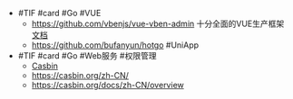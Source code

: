 - #TIF #card #Go #VUE
	- https://github.com/vbenjs/vue-vben-admin 十分全面的VUE生产框架 [文档](https://vvbin.cn/doc-next/)
	- https://github.com/bufanyun/hotgo #UniApp
- #TIF #card #Go #Web服务 #权限管理
	- [Casbin](https://github.com/casbin/casbin)
	- https://casbin.org/zh-CN/
	- https://casbin.org/docs/zh-CN/overview